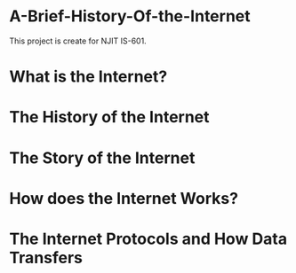# A-Brief-History-Of-the-Internet
 This project is create for NJIT IS-601.
# What is the Internet?
# The History of the Internet
# The Story of the Internet
# How does the Internet Works?
# The Internet Protocols and How Data Transfers
